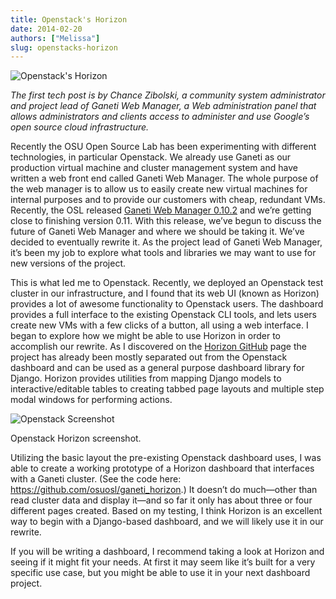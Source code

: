 ```yaml
---
title: Openstack's Horizon
date: 2014-02-20
authors: ["Melissa"]
slug: openstacks-horizon
---
```


![Openstack's Horizon](/images/tech-blog.png#blog)

*The first tech post is by Chance Zibolski, a community system administrator and
project lead of Ganeti Web Manager, a Web administration panel that allows
administrators and clients access to administer and use Google’s open source
cloud infrastructure.*

Recently the OSU Open Source Lab has been experimenting with different
technologies, in particular Openstack. We already use Ganeti as our production
virtual machine and cluster management system and have written a web front end
called Ganeti Web Manager. The whole purpose of the web manager is to allow us
to easily create new virtual machines for internal purposes and to provide our
customers with cheap, redundant VMs. Recently, the OSL released [Ganeti Web Manager 0.10.2](https://github.com/osuosl/ganeti_webmgr/tree/0.10.2) 
and we’re getting close to finishing version 0.11. With this
release, we’ve begun to discuss the future of Ganeti Web Manager and where we
should be taking it. We’ve decided to eventually rewrite it. As the project lead
of Ganeti Web Manager, it’s been my job to explore what tools and libraries we
may want to use for new versions of the project.

This is what led me to Openstack. Recently, we deployed an Openstack test
cluster in our infrastructure, and I found that its web UI (known as Horizon)
provides a lot of awesome functionality to Openstack users. The dashboard
provides a full interface to the existing Openstack CLI tools, and lets users
create new VMs with a few clicks of a button, all using a web interface. I began
to explore how we might be able to use Horizon in order to accomplish our
rewrite. As I discovered on the [Horizon GitHub](https://github.com/openstack/horizon/) page the project has already
been mostly separated out from the Openstack dashboard and can be used as a
general purpose dashboard library for Django. Horizon provides utilities from
mapping Django models to interactive/editable tables to creating tabbed page
layouts and multiple step modal windows for performing actions.

![Openstack Screenshot](/images/openstack-screenshot.png#center)

Openstack Horizon screenshot.

Utilizing the basic layout the pre-existing Openstack dashboard uses, I was able
to create a working prototype of a Horizon dashboard that interfaces with a
Ganeti cluster. (See the code here: https://github.com/osuosl/ganeti_horizon.)
It doesn’t do much—other than read cluster data and display it—and so far it
only has about three or four different pages created. Based on my testing, I
think Horizon is an excellent way to begin with a Django-based dashboard, and we
will likely use it in our rewrite.

If you will be writing a dashboard, I recommend taking a look at Horizon and
seeing if it might fit your needs. At first it may seem like it’s built for a
very specific use case, but you might be able to use it in your next dashboard
project.
